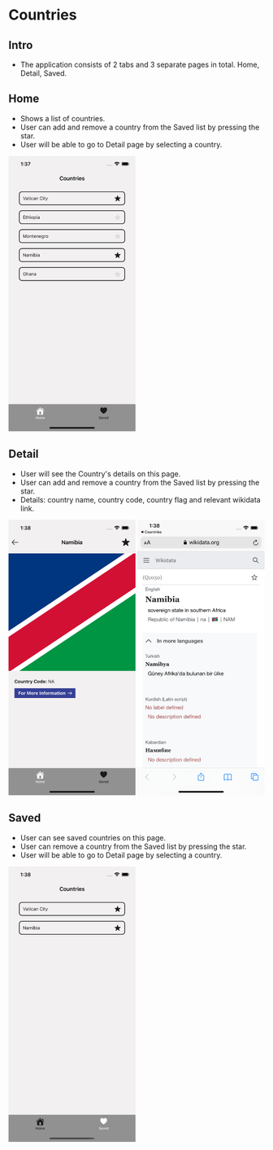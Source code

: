 # Countries

## Intro
- The application consists of 2 tabs and 3 separate pages in total. Home, Detail, Saved.

## Home
- Shows a list of countries.
- User can add and remove a country from the Saved list by pressing the star.
- User will be able to go to Detail page by selecting a country.

<img src="images/Home.png" width="250">

## Detail
- User will see the Country's details on this page.
- User can add and remove a country from the Saved list by pressing the star.
- Details: country name, country code, country flag and relevant wikidata link.

<img src="images/Detail.png" width="250"> <img src="images/wiki.png" width="250">

## Saved
- User can see saved countries on this page.
- User can remove a country from the Saved list by pressing the star.
- User will be able to go to Detail page by selecting a country.

<img src="images/Saved.png" width="250">
